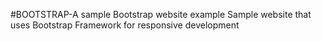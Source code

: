#BOOTSTRAP-A sample Bootstrap website example
Sample website that uses Bootstrap Framework for responsive development
